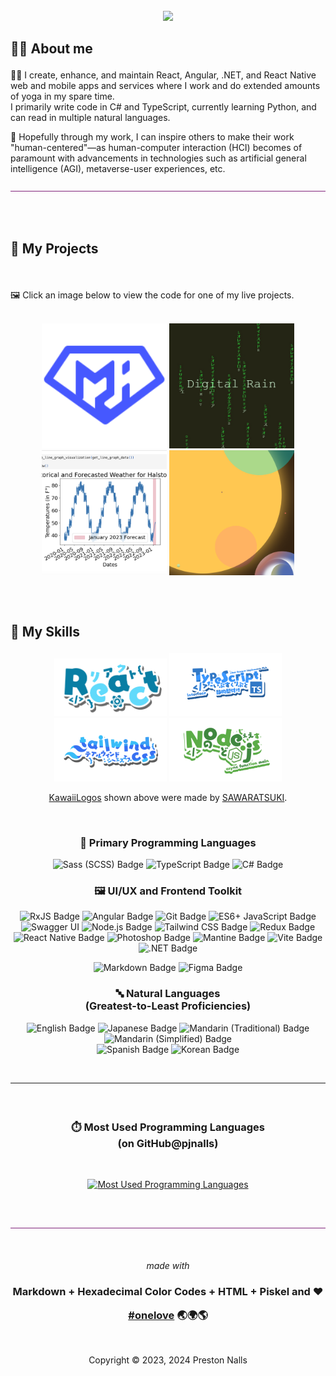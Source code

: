 <div align="center">

<br />

<img src="https://readme-typing-svg.demolab.com?font=Helvetica&size=48&duration=3600&pause=3600&color=999&center=true&&width=940&height=96&lines=Hi, I'm Preston 👋">

</div>

<h2>

**🧑‍💻 About me**

</h2>

👨‍💻 I create, enhance, and maintain React, Angular, .NET, and React Native web and mobile apps and services where I work and do extended amounts of yoga in my spare time.<br/>
I primarily write code in C# and TypeScript, currently learning Python, and can read in multiple natural languages.

🧬 Hopefully through my work, I can inspire others to make their work "human-centered"—as human-computer interaction (HCI) becomes of paramount with advancements in technologies such as artificial general intelligence (AGI), metaverse-user experiences, etc.

<div align="center"><img  src="assets/hr.gif" alt="animated horizontal rule" /></div>

<h2>

<br/>

**💼 My Projects**

</h2>

<br/>

🖼️ Click an image below to view the code for one of my live projects.

<br />

<div align="center">
  <div align="center">
    <a href="https://github.com/pjnalls/Supermaterial/"
  target="_blank"
  rel="noopener noreferrer"><img src="assets/works/logo.svg" width="200px" /></a>
    <a href="https://github.com/pjnalls/DigitalRain/"
  target="_blank"
  rel="noopener noreferrer"><img src="assets/works/digital-rain.avif" width="200px" /></a>
    <a href="https://github.com/pjnalls/time_series_analysis_and_forecast/"
  target="_blank"
  rel="noopener noreferrer"><img src="assets/works/tsa.avif" width="200px" /></a>
    <a href="https://github.com/pjnalls/modulart-01/"
  target="_blank"
  rel="noopener noreferrer"><img src="assets/works/sun.avif" width="200px" /></a>
    <br/>
  </div>
</div>

<h2>

<br />

**🧮 My Skills**

</h2>

<div align="center">
  <img src="assets/logos/React.png" width="180px" />
  <img src="assets/logos/TypeScript.png" width="180px" />
  <img src="assets/logos/Tailwindcss.png" width="180px" />
  <img src="assets/logos/Node.js.png" width="180px" />
  <p><a href="https://github.com/SAWARATSUKI/KawaiiLogos/blob/main/README_EN.md">KawaiiLogos</a> shown above were made by <a href="https://github.com/SAWARATSUKI">SAWARATSUKI</a>.</p>
</div>

<br />

<h3 align="center">
🧬 Primary Programming Languages
</h3>
<div align="center">


![Sass (SCSS) Badge](<https://img.shields.io/badge/sass_(scss)-582745?style=for-the-badge&logo=sass&logoColor=ee87ba>)
![TypeScript Badge](https://img.shields.io/badge/typeScript-203f58?style=for-the-badge&logo=typescript&logoColor=209aec)
![C# Badge](https://img.shields.io/badge/c--sharp-473065?style=for-the-badge&logo=cSharp&logoColor=9780e5)

</div>

<h3 align="center">
🖼️ UI/UX and Frontend Toolkit
</h3>
<div align="center">

![RxJS Badge](https://img.shields.io/badge/rxjs-610425?style=for-the-badge&logo=reactivex&logoColor=e10988)
![Angular Badge](https://img.shields.io/badge/angular-600012?style=for-the-badge&logo=angular&logoColor=dd0032)
![Git Badge](https://img.shields.io/badge/git-4f1c00?style=for-the-badge&logo=git&logoColor=E44C30) ![ES6+ JavaScript Badge](https://img.shields.io/badge/es6+_javascript-583f20?style=for-the-badge&logo=javascript&logoColor=f0db4f) ![Swagger UI](https://img.shields.io/badge/swagger_ui-274200?style=for-the-badge&logo=swagger&logoColor=c7f200) ![Node.js Badge](https://img.shields.io/badge/node.js-2C3e18?style=for-the-badge&logo=node.js&logoColor=bCfeb8)
![Tailwind CSS Badge](https://img.shields.io/badge/tailwind_css-183945?style=for-the-badge&logo=tailwindcss&logoColor=38bdf8)
![Redux Badge](https://img.shields.io/badge/redux-213A5b?style=for-the-badge&logo=redux&logoColor=61dafb) ![React Native Badge](https://img.shields.io/badge/react_native-213A5b?style=for-the-badge&logo=react&logoColor=61dafb) ![Photoshop Badge](https://img.shields.io/badge/photoshop-1c3960?style=for-the-badge&logo=adobephotoshop&logoColor=2da9ff) ![Mantine Badge](https://img.shields.io/badge/mantine-13356f?style=for-the-badge&logo=mantine&logoColor=339bf0)
![Vite Badge](https://img.shields.io/badge/vite-282080?style=for-the-badge&logo=vite&logoColor=a355fe)
![.NET Badge](https://img.shields.io/badge/.net-372065?style=for-the-badge&logo=dotnet&logoColor=9780e5)

![Markdown Badge](https://img.shields.io/badge/markdown-40434a?style=for-the-badge&logo=markdown&logoColor=fff) ![Figma Badge](https://img.shields.io/badge/figma-40434a?style=for-the-badge&logo=figma&logoColor=fff)

<h3 align="center">
🔤 Natural Languages 
<br/>(Greatest-to-Least Proficiencies) 
</h3>
<div align="center">

![English Badge](https://img.shields.io/badge/English-a00f28?style=for-the-badge)
![Japanese Badge](https://img.shields.io/badge/Japanese-801848?style=for-the-badge)
![Mandarin (Traditional) Badge](<https://img.shields.io/badge/Mandarin_(Traditional)-701f58?style=for-the-badge>)
![Mandarin (Simplified) Badge](<https://img.shields.io/badge/Mandarin_(Simplified)-501f58?style=for-the-badge>)<br/>
![Spanish Badge](https://img.shields.io/badge/Spanish-402888?style=for-the-badge)
![Korean Badge](https://img.shields.io/badge/Korean-204890?style=for-the-badge)

</div>

<br/>

---

<h3 align="center">

<br />

⏱️ Most Used Programming Languages
<br />(on GitHub@pjnalls)

</h3>
<div align="center">

<br />

[![Most Used Programming Languages](https://github-readme-stats-sigma-five.vercel.app/api/top-langs?username=pjnalls&theme=tokyonight&show_icons=true&hide_title=true&card_width=848&bg_color=0,3f203f,160020&text_color=ffffff&hide_border=true&hide=css,html,javascript)](https://github.com/pjnalls)

</div>

<br />
<br />

<div align="center"><img  src="assets/hr.gif" alt="animated horizontal rule" /></div>

<br />
<br />

<div align="center">

<footer>

<span>

<i>made with</i>

<h3>
Markdown + Hexadecimal Color Codes + HTML + Piskel and ❤️

<br />

<a href="https://github.com/pjnalls/pjnalls/blob/main/ONELOVE.md"
  target="_blank"
  rel="noopener noreferrer">#onelove</a>
🌏🌍🌎

</h3>

<br />

Copyright © 2023, 2024 Preston Nalls

</footer>
</span>
</div>

<br />
<br />
